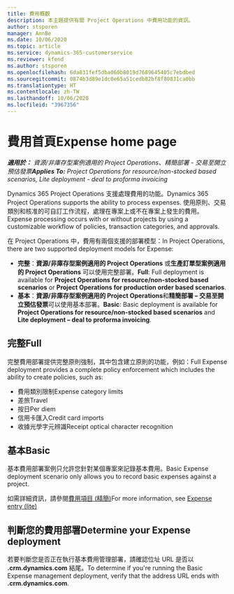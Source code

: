 ```yaml
---
title: 費用概觀
description: 本主題提供有關 Project Operations 中費用功能的資訊。
author: stsporen
manager: AnnBe
ms.date: 10/06/2020
ms.topic: article
ms.service: dynamics-365-customerservice
ms.reviewer: kfend
ms.author: stsporen
ms.openlocfilehash: 6da831fef5dba060b8019d7689645405c7ebdbed
ms.sourcegitcommit: 0874b3d89e1dc0e65a51cedb82bf8f80831ca0bb
ms.translationtype: HT
ms.contentlocale: zh-TW
ms.lasthandoff: 10/06/2020
ms.locfileid: "3967356"
---
```

# <a name="expense-home-page"></a><span data-ttu-id="3da5c-103">費用首頁</span><span class="sxs-lookup"><span data-stu-id="3da5c-103">Expense home page</span></span>

<span data-ttu-id="3da5c-104">_**適用於：** 資源/非庫存型案例適用的 Project Operations、精簡部署 - 交易至開立預估發票_</span><span class="sxs-lookup"><span data-stu-id="3da5c-104">_**Applies To:** Project Operations for resource/non-stocked based scenarios, Lite deployment - deal to proforma invoicing_</span></span>


<span data-ttu-id="3da5c-105">Dynamics 365 Project Operations 支援處理費用的功能。</span><span class="sxs-lookup"><span data-stu-id="3da5c-105">Dynamics 365 Project Operations supports the ability to process expenses.</span></span> <span data-ttu-id="3da5c-106">使用原則、交易類別和核准的可自訂工作流程，處理在專案上或不在專案上發生的費用。</span><span class="sxs-lookup"><span data-stu-id="3da5c-106">Expense processing occurs with or without projects by using a customizable workflow of policies, transaction categories, and approvals.</span></span>

<span data-ttu-id="3da5c-107">在 Project Operations 中，費用有兩個支援的部署模型：</span><span class="sxs-lookup"><span data-stu-id="3da5c-107">In Project Operations, there are two supported deployment models for Expense:</span></span> 

- <span data-ttu-id="3da5c-108">**完整**：**資源/非庫存型案例適用的 Project Operations** 或**生產訂單型案例適用的 Project Operations** 可以使用完整部署。</span><span class="sxs-lookup"><span data-stu-id="3da5c-108">**Full**: Full deployment is available for **Project Operations for resource/non-stocked based scenarios** or **Project Operations for production order based scenarios**.</span></span>
- <span data-ttu-id="3da5c-109">**基本**：**資源/非庫存型案例適用的 Project Operations**和**精簡部署 – 交易至開立預估發票**可以使用基本部署。</span><span class="sxs-lookup"><span data-stu-id="3da5c-109">**Basic**: Basic deployment is available for **Project Operations for resource/non-stocked based scenarios** and **Lite deployment – deal to proforma invoicing**.</span></span>

## <a name="full"></a><span data-ttu-id="3da5c-110">完整</span><span class="sxs-lookup"><span data-stu-id="3da5c-110">Full</span></span> 
<span data-ttu-id="3da5c-111">完整費用部署提供完整原則強制，其中包含建立原則的功能，例如：</span><span class="sxs-lookup"><span data-stu-id="3da5c-111">Full Expense deployment provides a complete policy enforcement which includes the ability to create policies, such as:</span></span>

  - <span data-ttu-id="3da5c-112">費用類別限制</span><span class="sxs-lookup"><span data-stu-id="3da5c-112">Expense category limits</span></span>
  - <span data-ttu-id="3da5c-113">差旅</span><span class="sxs-lookup"><span data-stu-id="3da5c-113">Travel</span></span>
  - <span data-ttu-id="3da5c-114">按日</span><span class="sxs-lookup"><span data-stu-id="3da5c-114">Per diem</span></span>
  - <span data-ttu-id="3da5c-115">信用卡匯入</span><span class="sxs-lookup"><span data-stu-id="3da5c-115">Credit card imports</span></span>
  - <span data-ttu-id="3da5c-116">收據光學字元辨識</span><span class="sxs-lookup"><span data-stu-id="3da5c-116">Receipt optical character recognition</span></span>

## <a name="basic"></a><span data-ttu-id="3da5c-117">基本</span><span class="sxs-lookup"><span data-stu-id="3da5c-117">Basic</span></span> 
<span data-ttu-id="3da5c-118">基本費用部署案例只允許您針對某個專案來記錄基本費用。</span><span class="sxs-lookup"><span data-stu-id="3da5c-118">Basic Expense deployment scenario only allows you to record basic expenses against a project.</span></span> 

<span data-ttu-id="3da5c-119">如需詳細資訊，請參閱[費用項目 (精簡)](basic-expense.md)</span><span class="sxs-lookup"><span data-stu-id="3da5c-119">For more information, see [Expense entry (lite)](basic-expense.md)</span></span>

## <a name="determine-your-expense-deployment"></a><span data-ttu-id="3da5c-120">判斷您的費用部署</span><span class="sxs-lookup"><span data-stu-id="3da5c-120">Determine your Expense deployment</span></span>
<span data-ttu-id="3da5c-121">若要判斷您是否正在執行基本費用管理部署，請確認位址 URL 是否以 **.crm.dynamics.com** 結尾。</span><span class="sxs-lookup"><span data-stu-id="3da5c-121">To determine if you're running the Basic Expense management deployment, verify that the address URL ends with **.crm.dynamics.com**.</span></span> 
